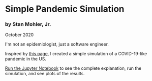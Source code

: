 # Simple Pandemic Simulation
### by Stan Mohler, Jr.
October 2020

I'm not an epidemiologist, just a software engineer.  

Inspired by [this page](https://forum.bayesia.us/t/p8hymxb/webinar-series-reasoning-under-uncertainty-part-3-epidemic-modeling-with-temporal-bayesian-networks), I created a simple simulation of a COVID-19-like pandemic in the US.

[Run the Jupyter Notebook](https://github.com/stanmohler/SimplePandemicSim/blob/main/SimplePandemicSim.ipynb) to see the complete explanation, run the simulation, and see plots of the results.  